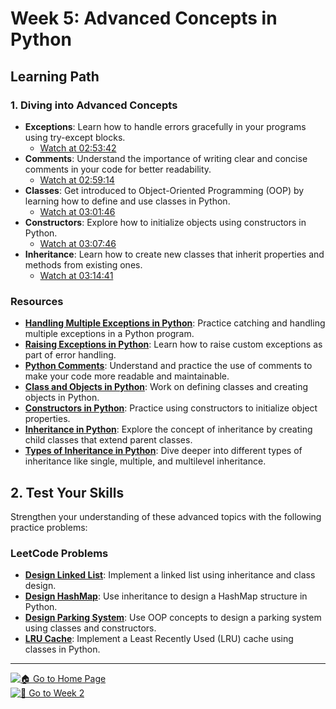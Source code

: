 # Week 5: Advanced Concepts in Python

## Learning Path

### 1. **Diving into Advanced Concepts**
   - **Exceptions**: Learn how to handle errors gracefully in your programs using try-except blocks.
     - [Watch at 02:53:42](https://www.youtube.com/watch?v=_uQrJ0TkZlc&t=10422s)
   - **Comments**: Understand the importance of writing clear and concise comments in your code for better readability.
     - [Watch at 02:59:14](https://www.youtube.com/watch?v=_uQrJ0TkZlc&t=10754s)
   - **Classes**: Get introduced to Object-Oriented Programming (OOP) by learning how to define and use classes in Python.
     - [Watch at 03:01:46](https://www.youtube.com/watch?v=_uQrJ0TkZlc&t=10906s)
   - **Constructors**: Explore how to initialize objects using constructors in Python.
     - [Watch at 03:07:46](https://www.youtube.com/watch?v=_uQrJ0TkZlc&t=11266s)
   - **Inheritance**: Learn how to create new classes that inherit properties and methods from existing ones.
     - [Watch at 03:14:41](https://www.youtube.com/watch?v=_uQrJ0TkZlc&t=11681s)

### **Resources**
   - [**Handling Multiple Exceptions in Python**](https://www.geeksforgeeks.org/handling-multiple-exceptions-in-python/): Practice catching and handling multiple exceptions in a Python program.
   - [**Raising Exceptions in Python**](https://www.geeksforgeeks.org/python-raising-exceptions/): Learn how to raise custom exceptions as part of error handling.
   - [**Python Comments**](https://www.geeksforgeeks.org/python-comments/): Understand and practice the use of comments to make your code more readable and maintainable.
   - [**Class and Objects in Python**](https://www.geeksforgeeks.org/python-classes-and-objects/): Work on defining classes and creating objects in Python.
   - [**Constructors in Python**](https://www.geeksforgeeks.org/constructors-in-python/): Practice using constructors to initialize object properties.
   - [**Inheritance in Python**](https://www.geeksforgeeks.org/inheritance-in-python/): Explore the concept of inheritance by creating child classes that extend parent classes.
   - [**Types of Inheritance in Python**](https://www.geeksforgeeks.org/types-of-inheritance-python/): Dive deeper into different types of inheritance like single, multiple, and multilevel inheritance.

## 2. **Test Your Skills**

   Strengthen your understanding of these advanced topics with the following practice problems:

### **LeetCode Problems**
   
   - [**Design Linked List**](https://leetcode.com/problems/design-linked-list/): Implement a linked list using inheritance and class design.
   - [**Design HashMap**](https://leetcode.com/problems/design-hashmap/): Use inheritance to design a HashMap structure in Python.
   - [**Design Parking System**](https://leetcode.com/problems/design-parking-system/): Use OOP concepts to design a parking system using classes and constructors.
   - [**LRU Cache**](https://leetcode.com/problems/lru-cache/): Implement a Least Recently Used (LRU) cache using classes in Python.

---
[![🏠 Go to Home Page](https://img.shields.io/badge/%F0%9F%8F%A0-Go%20to%20HomePage-blue)](../README.md)    
[![📅 Go to Week 2](https://img.shields.io/badge/%F0%9F%93%85-Go%20to%20Week%206-green)](Week6.md)
